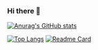 ### Hi there 👋
[![Anurag's GitHub stats](https://github-readme-stats.vercel.app/api?username=LubnaAbidah&show_icons=true&theme=gotham)](https://github.com/LubnaAbidah/github-readme-stats)

[![Top Langs](https://github-readme-stats.vercel.app/api/top-langs/?username=LubnaAbidah&layout=compact)](https://github.com/LubnaAbidah/github-readme-stats)
[![Readme Card](https://github-readme-stats.vercel.app/api/pin/?username=LubnaAbidah&repo=github-readme-stats)](https://github.com/LubnaAbidah/github-readme-stats)
<!--
**LubnaAbidah/LubnaAbidah** is a ✨ _special_ ✨ repository because its `README.md` (this file) appears on your GitHub profile.

Here are some ideas to get you started:

- 🔭 I’m currently working on ...
- 🌱 I’m currently learning ...
- 👯 I’m looking to collaborate on ...
- 🤔 I’m looking for help with ...
- 💬 Ask me about ...
- 📫 How to reach me: ...
- 😄 Pronouns: ...
- ⚡ Fun fact: ...
-->
